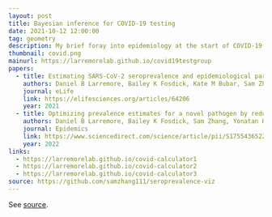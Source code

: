 ```yaml
---
layout: post
title: Bayesian inference for COVID-19 testing
date: 2021-10-12 12:00:00
tag: geometry
description: My brief foray into epidemiology at the start of COVID-19. Bayesian methods and interactive tools for informing COVID-19 surveillance testing strategies. 
thumbnail: covid.png
mainurl: https://larremorelab.github.io/covid19testgroup
papers:
  - title: Estimating SARS-CoV-2 seroprevalence and epidemiological parameters with uncertainty from serological surveys
    authors: Daniel B Larremore, Bailey K Fosdick, Kate M Bubar, Sam Zhang, Stephen M Kissler, C Jessica E Metcalf, Caroline O Buckee, Yonatan H Grad
    journal: eLife
    link: https://elifesciences.org/articles/64206
    year: 2021
  - title: Optimizing prevalence estimates for a novel pathogen by reducing uncertainty in test characteristics
    authors: Daniel B Larremore, Bailey K Fosdick, Sam Zhang, Yonatan H Grad
    journal: Epidemics
    link: https://www.sciencedirect.com/science/article/pii/S1755436522000743
    year: 2022
links:
  - https://larremorelab.github.io/covid-calculator1
  - https://larremorelab.github.io/covid-calculator2
  - https://larremorelab.github.io/covid-calculator3
source: https://github.com/samzhang111/seroprevalence-viz
---
```


See <a href="https://github.com/samzhang111/seroprevalence-viz">source</a>.
